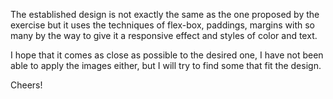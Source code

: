 The established design is not exactly the same as the one proposed by the exercise but it uses the techniques of flex-box, paddings, margins with so many by the way to give it a responsive effect and styles of color and text.

I hope that it comes as close as possible to the desired one, I have not been able to apply the images either, but I will try to find some that fit the design.

Cheers!